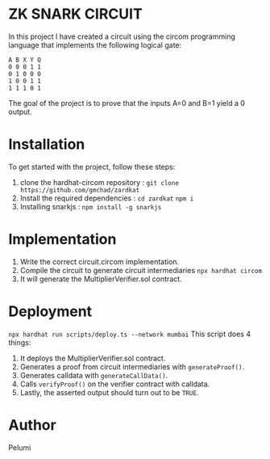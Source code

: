 # ZK SNARK CIRCUIT

In this project I have created a circuit using the circom programming language that implements the following logical gate:

```
A B X Y Q
0 0 0 1 1
0 1 0 0 0
1 0 0 1 1
1 1 1 0 1
```

The goal of the project is to prove that the inputs A=0 and B=1 yield a 0 output.

# Installation

To get started with the project, follow these steps:

1. clone the hardhat-circom repository :
   `git clone https://github.com/gmchad/zardkat`
2. Install the required dependencies :
   `cd zardkat`
   `npm i`
3. Installing snarkjs :
   `npm install -g snarkjs`

# Implementation

1. Write the correct circuit.circom implementation.
2. Compile the circuit to generate circuit intermediaries
   `npx hardhat circom `
3. It will generate the MultiplierVerifier.sol contract.

# Deployment

`npx hardhat run scripts/deploy.ts --network mumbai`
This script does 4 things:

1. It deploys the MultiplierVerifier.sol contract.
2. Generates a proof from circuit intermediaries with `generateProof()`.
3. Generates calldata with `generateCallData()`.
4. Calls `verifyProof()` on the verifier contract with calldata.
5. Lastly, the asserted output should turn out to be `TRUE`.

# Author

Pelumi
